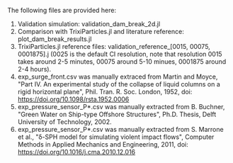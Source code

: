 The following files are provided here:

1) Validation simulation: validation_dam_break_2d.jl
2) Comparison with TrixiParticles.jl and literature reference: plot_dam_break_results.jl
3) TrixiParticles.jl reference files: validation_reference_[0015, 00075, 0001875].j (0025 is the default CI resolution, note that resolution 0015 takes around 2-5 minutes, 00075 around 5-10 minues, 0001875 around 2-4 hours).
4) exp_surge_front.csv was manually extraced from Martin and Moyce, "Part IV. An experimental study of the collapse of liquid columns on a rigid horizontal plane", Phil. Tran. R. Soc. London, 1952, doi: https://doi.org/10.1098/rsta.1952.0006
5) exp_pressure_sensor_P*.csv was manually extracted from  B. Buchner, "Green Water on Ship-type Offshore Structures", Ph.D. Thesis, Delft University of Technology, 2002.
6) exp_pressure_sensor_P*.csv was manually extracted from  S. Marrone et al., "δ-SPH model for simulating violent impact flows", Computer Methods in Applied Mechanics and Engineering, 2011, doi: https://doi.org/10.1016/j.cma.2010.12.016
